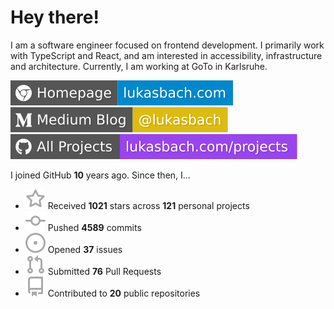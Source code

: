 # Hey there!

I am a software engineer focused on frontend development. I primarily work with TypeScript and React, and am interested in accessibility, infrastructure and architecture. Currently, I am working at GoTo in Karlsruhe.

[![Homepage](./icons/homepage.svg)](https://lukasbach.com)
[![Medium Blog](./icons/medium.svg)](https://medium.com/@lukasbach)
[![My Projects](./icons/projects.svg)](https://lukasbach.com/projects)

I joined GitHub **10** years ago. Since then, I...

- ![](./icons/star.svg) Received **1021** stars across **121** personal projects
- ![](./icons/commit.svg) Pushed **4589** commits
- ![](./icons/issues.svg) Opened **37** issues
- ![](./icons/pr.svg) Submitted **76** Pull Requests
- ![](./icons/repo.svg) Contributed to **20** public repositories
